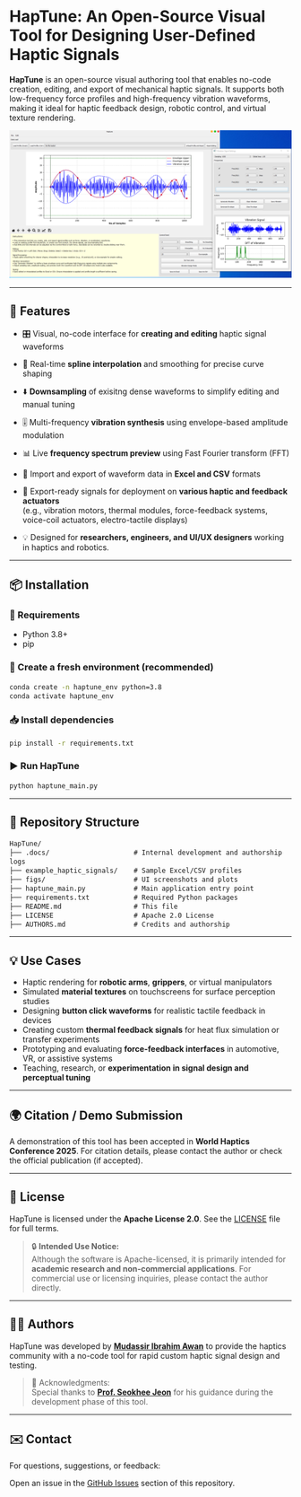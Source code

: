 # HapTune: An Open-Source Visual Tool for Designing User-Defined Haptic Signals

**HapTune** is an open-source visual authoring tool that enables no-code creation, editing, and export of mechanical haptic signals. It supports both low-frequency force profiles and high-frequency vibration waveforms, making it ideal for haptic feedback design, robotic control, and virtual texture rendering.

![HapTune Demo](figs/CustomvibrationWaveform.PNG)

---

## 🚀 Features

* 🎛️ Visual, no-code interface for **creating and editing** haptic signal waveforms  
* 🔁 Real-time **spline interpolation** and smoothing for precise curve shaping  
* ⬇️ **Downsampling** of exisitng dense waveforms to simplify editing and manual tuning
* 🎚️ Multi-frequency **vibration synthesis** using envelope-based amplitude modulation  
* 📊 Live **frequency spectrum preview** using Fast Fourier transform (FFT)  
* 📁 Import and export of waveform data in **Excel and CSV** formats  
* 🔧 Export-ready signals for deployment on **various haptic and feedback actuators**  
   (e.g., vibration motors, thermal modules, force-feedback systems, voice-coil actuators, electro-tactile displays)


* 💡 Designed for **researchers, engineers, and UI/UX designers** working in haptics and robotics.

---

## 📦 Installation

### 🔧 Requirements

* Python 3.8+
* pip

### 🧪 Create a fresh environment (recommended)

```bash
conda create -n haptune_env python=3.8
conda activate haptune_env
```

### 📥 Install dependencies

```bash
pip install -r requirements.txt
```

### ▶️ Run HapTune

```bash
python haptune_main.py
```

---

## 📂 Repository Structure

```
HapTune/
├── .docs/                     # Internal development and authorship logs
├── example_haptic_signals/    # Sample Excel/CSV profiles
├── figs/                      # UI screenshots and plots
├── haptune_main.py            # Main application entry point
├── requirements.txt           # Required Python packages
├── README.md                  # This file
├── LICENSE                    # Apache 2.0 License
├── AUTHORS.md                 # Credits and authorship
```

---

## 💡 Use Cases

* Haptic rendering for **robotic arms**, **grippers**, or virtual manipulators  
* Simulated **material textures** on touchscreens for surface perception studies  
* Designing **button click waveforms** for realistic tactile feedback in devices  
* Creating custom **thermal feedback signals** for heat flux simulation or transfer experiments  
* Prototyping and evaluating **force-feedback interfaces** in automotive, VR, or assistive systems  
* Teaching, research, or **experimentation in signal design and perceptual tuning**


---

## 🌍 Citation / Demo Submission

A demonstration of this tool has been accepted in **World Haptics Conference 2025**. For citation details, please contact the author or check the official publication (if accepted).

---

## 📑 License

HapTune is licensed under the **Apache License 2.0**. See the [LICENSE](LICENSE) file for full terms.

> 🔒 **Intended Use Notice:**  
> Although the software is Apache-licensed, it is primarily intended for **academic research and non-commercial applications**. For commercial use or licensing inquiries, please contact the author directly.

---
## 👨‍🔬 Authors

HapTune was developed by **[Mudassir Ibrahim Awan](https://scholar.google.com/citations?user=DJKWlwoAAAAJ)** to provide the haptics community with a no-code tool for rapid custom haptic signal design and testing.

> 🧭 Acknowledgments:  
> Special thanks to **[Prof. Seokhee Jeon](http://haptics.khu.ac.kr/jeon/)** for his guidance during the development phase of this tool.

---


## ✉️ Contact

For questions, suggestions, or feedback:

Open an issue in the [GitHub Issues](https://github.com/mudassir-awan/HapTune/issues) section of this repository.
